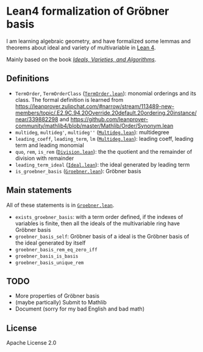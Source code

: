 # Lean4 formalization of Gröbner basis

I am learning algebraic geometry, and have formalized some lemmas and theorems about ideal and variety of multivariable in [Lean 4](https://leanprover.github.io).

Mainly based on the book [_Ideals, Varieties, and Algorithms_](https://link.springer.com/book/10.1007/978-3-319-16721-3).

## Definitions

- `TermOrder`, `TermOrderClass` ([`TermOrder.lean`](./TermOrder.lean)): monomial orderings and its class. The formal definition is learned from https://leanprover.zulipchat.com/#narrow/stream/113489-new-members/topic/.E2.9C.94.20Override.20default.20ordering.20instance/near/339882298 and https://github.com/leanprover-community/mathlib4/blob/master/Mathlib/Order/Synonym.lean 
- `multideg`, `multideg'`, `multideg''` ([`Multideg.lean`](./Multideg.lean)): multidegree
- `leading_coeff`, `leading_term`, `lm` ([`Multideg.lean`](./Multideg.lean)): leading coeff, leading term and leading monomial
- `quo`, `rem`, `is_rem` ([`Division.lean`](./Division.lean)): the the quotient and the remainder of division with remainder
- `leading_term_ideal` ([`Ideal.lean`](./Ideal.lean)): the ideal generated by leading term
- `is_groebner_basis` ([`Groebner.lean`](./Groebner.lean)): Gröbner basis

## Main statements

All of these statements is in [`Groebner.lean`](./Groebner.lean).

- `exists_groebner_basis`: with a term order defined, if the indexes of variables is finite, then all the ideals of the multivariable ring have Gröbner basis
- `groebner_basis_self`: Gröbner basis of a ideal is the Gröbner basis of the ideal generated by itself
- `groebner_basis_rem_eq_zero_iff`
- `groebner_basis_is_basis`
- `groebner_basis_unique_rem`

## TODO

- More properties of Gröbner basis
- (maybe partically) Submit to Mathlib
- Document (sorry for my bad English and bad math)

## License

Apache License 2.0
